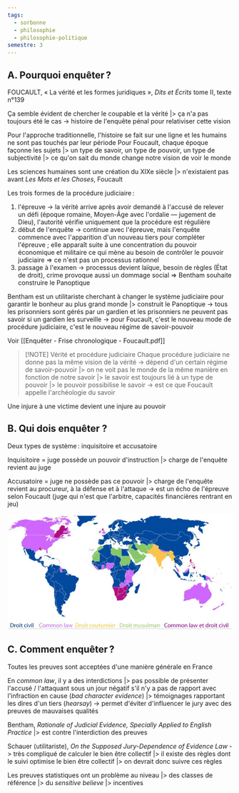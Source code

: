 ```yaml
---
tags:
  - sorbonne
  - philosophie
  - philosophie-politique
semestre: 3
---
```

## A. Pourquoi enquêter ?
FOUCAULT, « La vérité et les formes juridiques », _Dits et Écrits_ tome II, texte n°139

Ça semble évident de chercher le coupable et la vérité
|> ça n'a pas toujours été le cas
-> histoire de l'enquête pénal pour relativiser cette vision

Pour l'approche traditionnelle, l'histoire se fait sur une ligne et les humains ne sont pas touchés par leur période
Pour Foucault, chaque époque façonne les sujets
|> un type de savoir, un type de pouvoir, un type de subjectivité
|> ce qu'on sait du monde change notre vision de voir le monde

Les sciences humaines sont une création du XIXe siècle
|> n'existaient pas avant
_Les Mots et les Choses_, Foucault

Les trois formes de la procédure judiciaire :
1. l'épreuve -> la vérité arrive après avoir demandé à l'accusé de relever un défi (époque romaine, Moyen-Âge avec l'ordalie — jugement de Dieu), l'autorité vérifie uniquement que la procédure est régulière
2. début de l'enquête -> continue avec l'épreuve, mais l'enquête commence avec l'apparition d'un nouveau tiers pour compléter l'épreuve ; elle apparaît suite à une concentration du pouvoir économique et militaire ce qui mène au besoin de contrôler le pouvoir judiciaire => ce n'est pas un processus rationnel
3. passage à l'examen -> processus devient laïque, besoin de règles (État de droit), crime provoque aussi un dommage social => Bentham souhaite construire le Panoptique

Bentham est un utilitariste cherchant à changer le système judiciaire pour garantir le bonheur au plus grand monde
|> construit le Panoptique -> tous les prisonniers sont gérés par un gardien et les prisonniers ne peuvent pas savoir si un gardien les surveille
-> pour Foucault, c'est le nouveau mode de procédure judiciaire, c'est le nouveau régime de savoir-pouvoir

Voir [[Enquêter - Frise chronologique - Foucault.pdf]]

> [!NOTE] Vérité et procédure judiciaire
> Chaque procédure judiciaire ne donne pas la même vision de la vérité
> -> dépend d'un certain régime de savoir-pouvoir
> |> on ne voit pas le monde de la même manière en fonction de notre savoir
> |> le savoir est toujours lié à un type de pouvoir
> |> le pouvoir possibilise le savoir
> -> est ce que Foucault appelle l'archéologie du savoir

Une injure à une victime devient une injure au pouvoir
## B. Qui dois enquêter ?
Deux types de système : inquisitoire et accusatoire

Inquisitoire = juge possède un pouvoir d'instruction
|> charge de l'enquête revient au juge

Accusatoire = juge ne possède pas ce pouvoir
|> charge de l'enquête revient au procureur, à la défense et à l'attaque
-> est un écho de l'épreuve selon Foucault (juge qui n'est que l'arbitre, capacités financières rentrant en jeu)

![Carte de l'université d'Ottawa](géographie-des-systèmes-judiciaires.png)
## C. Comment enquêter ?
Toutes les preuves sont acceptées d'une manière générale en France

En *common law*, il y a des interdictions
|> pas possible de présenter l'accusé / l'attaquant sous un jour négatif s'il n'y a pas de rapport avec l'infraction en cause (*bad character evidence*)
|> témoignages rapportant les dires d'un tiers (*hearsay*)
-> permet d'éviter d'influencer le jury avec des preuves de mauvaises qualités

Bentham, _Rationale of Judicial Evidence, Specially Applied to English Practice_
|> est contre l'interdiction des preuves

Schauer (utilitariste), _On the Supposed Jury-Dependence of Evidence Law_ -> très compliqué de calculer le bien être collectif
|> il existe des règles dont le suivi optimise le bien être collectif
|> on devrait donc suivre ces règles

Les preuves statistiques ont un problème au niveau
|> des classes de référence
|> du *sensitive believe*
|> incentives